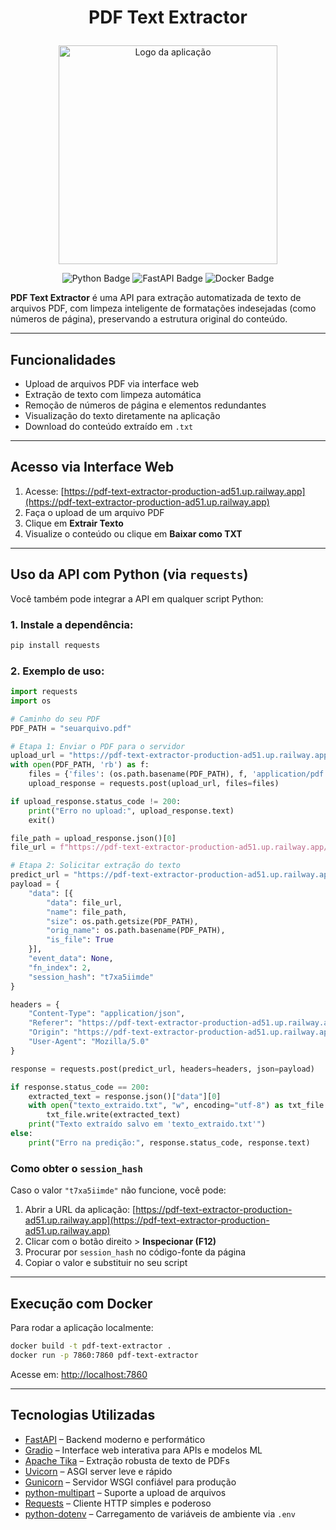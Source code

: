 # <p align="center">PDF Text Extractor</p>

<p align="center">
  <img src="https://github.com/user-attachments/assets/4795977c-7651-4969-bb32-374fbf3fc7d2" alt="Logo da aplicação" width="350"/>
</p>

<p align="center">
  <img src="https://img.shields.io/badge/Python-3.10%2B-blue" alt="Python Badge"/>
  <img src="https://img.shields.io/badge/FastAPI-0.103.1-green" alt="FastAPI Badge"/>
  <img src="https://img.shields.io/badge/Docker-Ready-blue" alt="Docker Badge"/>
</p>

**PDF Text Extractor** é uma API para extração automatizada de texto de arquivos PDF, com limpeza inteligente de formatações indesejadas (como números de página), preservando a estrutura original do conteúdo.

---

## Funcionalidades

- Upload de arquivos PDF via interface web  
- Extração de texto com limpeza automática  
- Remoção de números de página e elementos redundantes  
- Visualização do texto diretamente na aplicação  
- Download do conteúdo extraído em `.txt`

---

## Acesso via Interface Web

1. Acesse: [https://pdf-text-extractor-production-ad51.up.railway.app](https://pdf-text-extractor-production-ad51.up.railway.app)  
2. Faça o upload de um arquivo PDF  
3. Clique em **Extrair Texto**  
4. Visualize o conteúdo ou clique em **Baixar como TXT**

---

## Uso da API com Python (via `requests`)

Você também pode integrar a API em qualquer script Python:

### 1. Instale a dependência:

```bash
pip install requests
```

### 2. Exemplo de uso:

```python
import requests
import os

# Caminho do seu PDF
PDF_PATH = "seuarquivo.pdf"

# Etapa 1: Enviar o PDF para o servidor
upload_url = "https://pdf-text-extractor-production-ad51.up.railway.app/upload"
with open(PDF_PATH, 'rb') as f:
    files = {'files': (os.path.basename(PDF_PATH), f, 'application/pdf')}
    upload_response = requests.post(upload_url, files=files)

if upload_response.status_code != 200:
    print("Erro no upload:", upload_response.text)
    exit()

file_path = upload_response.json()[0]
file_url = f"https://pdf-text-extractor-production-ad51.up.railway.app/file={file_path}"

# Etapa 2: Solicitar extração do texto
predict_url = "https://pdf-text-extractor-production-ad51.up.railway.app/run/predict"
payload = {
    "data": [{
        "data": file_url,
        "name": file_path,
        "size": os.path.getsize(PDF_PATH),
        "orig_name": os.path.basename(PDF_PATH),
        "is_file": True
    }],
    "event_data": None,
    "fn_index": 2,
    "session_hash": "t7xa5iimde"
}

headers = {
    "Content-Type": "application/json",
    "Referer": "https://pdf-text-extractor-production-ad51.up.railway.app/",
    "Origin": "https://pdf-text-extractor-production-ad51.up.railway.app",
    "User-Agent": "Mozilla/5.0"
}

response = requests.post(predict_url, headers=headers, json=payload)

if response.status_code == 200:
    extracted_text = response.json()["data"][0]
    with open("texto_extraido.txt", "w", encoding="utf-8") as txt_file:
        txt_file.write(extracted_text)
    print("Texto extraído salvo em 'texto_extraido.txt'")
else:
    print("Erro na predição:", response.status_code, response.text)
```

### Como obter o `session_hash`

Caso o valor `"t7xa5iimde"` não funcione, você pode:

1. Abrir a URL da aplicação: [https://pdf-text-extractor-production-ad51.up.railway.app](https://pdf-text-extractor-production-ad51.up.railway.app)  
2. Clicar com o botão direito > **Inspecionar (F12)**  
3. Procurar por `session_hash` no código-fonte da página  
4. Copiar o valor e substituir no seu script

---

## Execução com Docker

Para rodar a aplicação localmente:

```bash
docker build -t pdf-text-extractor .
docker run -p 7860:7860 pdf-text-extractor
```

Acesse em: [http://localhost:7860](http://localhost:7860)

---

## Tecnologias Utilizadas

- [FastAPI](https://fastapi.tiangolo.com/) – Backend moderno e performático  
- [Gradio](https://www.gradio.app/) – Interface web interativa para APIs e modelos ML  
- [Apache Tika](https://tika.apache.org/) – Extração robusta de texto de PDFs  
- [Uvicorn](https://www.uvicorn.org/) – ASGI server leve e rápido  
- [Gunicorn](https://gunicorn.org/) – Servidor WSGI confiável para produção  
- [python-multipart](https://andrew-d.github.io/python-multipart/) – Suporte a upload de arquivos  
- [Requests](https://docs.python-requests.org/) – Cliente HTTP simples e poderoso  
- [python-dotenv](https://pypi.org/project/python-dotenv/) – Carregamento de variáveis de ambiente via `.env`
